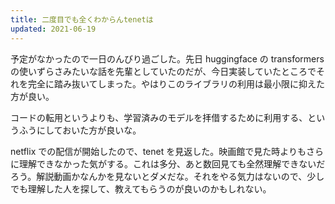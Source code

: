 ```yaml
---
title: 二度目でも全くわからんtenetは
updated: 2021-06-19
---
```


予定がなかったので一日のんびり過ごした。先日 huggingface の transformers の使いずらさみたいな話を先輩としていたのだが、今日実装していたところでそれを完全に踏み抜いてしまった。やはりこのライブラリの利用は最小限に抑えた方が良い。

コードの転用というよりも、学習済みのモデルを拝借するために利用する、というふうにしておいた方が良いな。

netflix での配信が開始したので、tenet を見返した。映画館で見た時よりもさらに理解できなかった気がする。これは多分、あと数回見ても全然理解できないだろう。解説動画かなんかを見ないとダメだな。それをやる気力はないので、少しでも理解した人を探して、教えてもらうのが良いのかもしれない。
